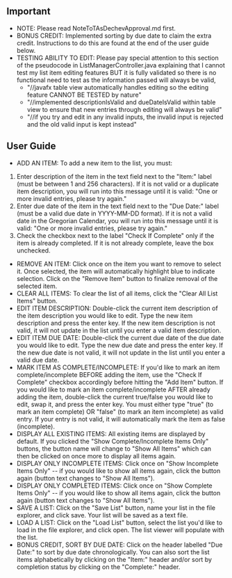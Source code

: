 ## Important
- NOTE: Please read NoteToTAsDechevApproval.md first.
- BONUS CREDIT: Implemented sorting by due date to claim the extra credit. Instructions to do this are found at the end of the user guide below.
- TESTING ABILITY TO EDIT: Please pay special attention to this section of the pseudocode in ListManagerController.java explaining that I cannot test my list item editing features BUT it is fully validated so there is no functional need to test as the information passed will always be valid,
  - "//javafx table view automatically handles editing so the editing feature CANNOT BE TESTED by nature"
  - "//implemented descriptionIsValid and dueDateIsValid within table view to ensure that new entries through editing will always be valid"
  - "//if you try and edit in any invalid inputs, the invalid input is rejected and the old valid input is kept instead"

## User Guide
- ADD AN ITEM: To add a new item to the list, you must:
1. Enter description of the item in the text field next to the "Item:" label
(must be between 1 and 256 characters). If it is not valid or a duplicate
item description, you will run into this message until it is valid: 
"One or more invalid entries, please try again."
2. Enter due date of the item in the text field next to the "Due Date:" label
(must be a valid due date in YYYY-MM-DD format). If it is not a valid date
in the Gregorian Calendar, you will run into this message until it is valid:
"One or more invalid entries, please try again."
3. Check the checkbox next to the label "Check If Complete" only if the item
is already completed. If it is not already complete, leave the box unchecked.
- REMOVE AN ITEM: Click once on the item you want to remove to select it.
Once selected, the item will automatically highlight blue to indicate selection.
Click on the "Remove Item" button to finalize removal of the selected item.
- CLEAR ALL ITEMS: To clear the list of all items, click the "Clear All List Items" button.
- EDIT ITEM DESCRIPTION: Double-click the current item description of the item
description you would like to edit. Type the new item description and press the
enter key. If the new item description is not valid, it will not update in the
list until you enter a valid item description.
- EDIT ITEM DUE DATE: Double-click the current due date of the due date you would 
like to edit. Type the new due date and press the enter key. If the new due date 
is not valid, it will not update in the list until you enter a valid due date.
- MARK ITEM AS COMPLETE/INCOMPLETE: If you'd like to mark an item complete/incomplete
BEFORE adding the item, use the "Check If Complete" checkbox accordingly before
hitting the "Add Item" button. If you would like to mark an item complete/incomplete
AFTER already adding the item, double-click the current true/false you would
like to edit, swap it, and press the enter key. You must either type "true"
(to mark an item complete) OR "false" (to mark an item incomplete) as valid entry.
If your entry is not valid, it will automatically mark the item as false (incomplete).
- DISPLAY ALL EXISTING ITEMS: All existing items are displayed by default. If you clicked
the "Show Complete/Incomplete Items Only" buttons, the button name will change to
"Show All Items" which can then be clicked on once more to display all items again.
- DISPLAY ONLY INCOMPLETE ITEMS: Click once on "Show Incomplete Items Only" -- if you
would like to show all items again, click the button again (button text changes to "Show All Items").
- DISPLAY ONLY COMPLETED ITEMS: Click once on "Show Complete Items Only" -- if you
would like to show all items again, click the button again (button text changes to "Show All Items").
- SAVE A LIST: Click on the "Save List" button, name your list in the file explorer, and
click save. Your list will be saved as a text file.
- LOAD A LIST: Click on the "Load List" button, select the list you'd like to load in the
file explorer, and click open. The list viewer will populate with the list.
- BONUS CREDIT, SORT BY DUE DATE: Click on the header labelled "Due Date:" to sort
by due date chronologically. You can also sort the list items alphabetically by
clicking on the "Item:" header and/or sort by completion status by clicking on the
"Complete:" header.